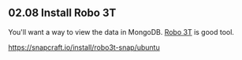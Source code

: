 ## 02.08 Install Robo 3T
You'll want a way to view the data in MongoDB. [Robo 3T](https://robomongo.org/) is good tool.

https://snapcraft.io/install/robo3t-snap/ubuntu
